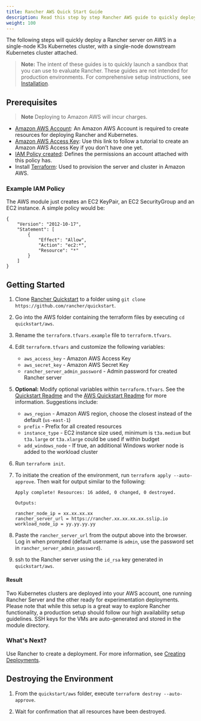 ```yaml
---
title: Rancher AWS Quick Start Guide
description: Read this step by step Rancher AWS guide to quickly deploy a Rancher server with a single-node downstream Kubernetes cluster attached.
weight: 100
---
```

The following steps will quickly deploy a Rancher server on AWS in a single-node K3s Kubernetes cluster, with a single-node downstream Kubernetes cluster attached.

>**Note:** The intent of these guides is to quickly launch a sandbox that you can use to evaluate Rancher. These guides are not intended for production environments. For comprehensive setup instructions, see [Installation](../../../pages-for-subheaders/installation-and-upgrade.md).

## Prerequisites

>**Note**
>Deploying to Amazon AWS will incur charges.

- [Amazon AWS Account](https://aws.amazon.com/account/): An Amazon AWS Account is required to create resources for deploying Rancher and Kubernetes.
- [Amazon AWS Access Key](https://docs.aws.amazon.com/general/latest/gr/managing-aws-access-keys.html): Use this link to follow a tutorial to create an Amazon AWS Access Key if you don't have one yet.
- [IAM Policy created](https://docs.aws.amazon.com/IAM/latest/UserGuide/access_policies_create.html#access_policies_create-start): Defines the permissions an account attached with this policy has.
- Install [Terraform](https://www.terraform.io/downloads.html): Used to provision the server and cluster in Amazon AWS.

### Example IAM Policy

The AWS module just creates an EC2 KeyPair, an EC2 SecurityGroup and an EC2 instance. A simple policy would be:

```
{
    "Version": "2012-10-17",
    "Statement": [
        {
            "Effect": "Allow",
            "Action": "ec2:*",
            "Resource": "*"
        }
    ]
}
```

## Getting Started

1. Clone [Rancher Quickstart](https://github.com/rancher/quickstart) to a folder using `git clone https://github.com/rancher/quickstart`.

2. Go into the AWS folder containing the terraform files by executing `cd quickstart/aws`.

3. Rename the `terraform.tfvars.example` file to `terraform.tfvars`.

4. Edit `terraform.tfvars` and customize the following variables:
    - `aws_access_key` - Amazon AWS Access Key
    - `aws_secret_key` - Amazon AWS Secret Key
    - `rancher_server_admin_password` - Admin password for created Rancher server

5. **Optional:** Modify optional variables within `terraform.tfvars`.
See the [Quickstart Readme](https://github.com/rancher/quickstart) and the [AWS Quickstart Readme](https://github.com/rancher/quickstart/tree/master/aws) for more information.
Suggestions include:
    - `aws_region` - Amazon AWS region, choose the closest instead of the default (`us-east-1`)
    - `prefix` - Prefix for all created resources
    - `instance_type` - EC2 instance size used, minimum is `t3a.medium` but `t3a.large` or `t3a.xlarge` could be used if within budget
    - `add_windows_node` - If true, an additional Windows worker node is added to the workload cluster

6. Run `terraform init`.

7. To initiate the creation of the environment, run `terraform apply --auto-approve`. Then wait for output similar to the following:

    ```
    Apply complete! Resources: 16 added, 0 changed, 0 destroyed.

    Outputs:

    rancher_node_ip = xx.xx.xx.xx
    rancher_server_url = https://rancher.xx.xx.xx.xx.sslip.io
    workload_node_ip = yy.yy.yy.yy
    ```

8. Paste the `rancher_server_url` from the output above into the browser. Log in when prompted (default username is `admin`, use the password set in `rancher_server_admin_password`).
9. ssh to the Rancher server using the `id_rsa` key generated in `quickstart/aws`.

#### Result

Two Kubernetes clusters are deployed into your AWS account, one running Rancher Server and the other ready for experimentation deployments. Please note that while this setup is a great way to explore Rancher functionality, a production setup should follow our high availability setup guidelines. SSH keys for the VMs are auto-generated and stored in the module directory.

### What's Next?

Use Rancher to create a deployment. For more information, see [Creating Deployments](../../../pages-for-subheaders/deploy-rancher-workloads.md).

## Destroying the Environment

1. From the `quickstart/aws` folder, execute `terraform destroy --auto-approve`.

2. Wait for confirmation that all resources have been destroyed.
